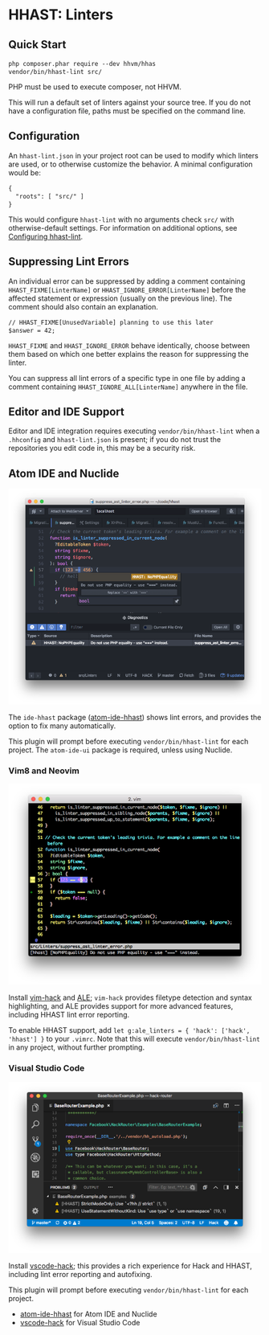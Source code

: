 # HHAST: Linters

## Quick Start

```
php composer.phar require --dev hhvm/hhas
vendor/bin/hhast-lint src/
```

PHP must be used to execute composer, not HHVM.

This will run a default set of linters against your source tree. If you do not have a configuration file, paths must be specified on the command line.

## Configuration

An `hhast-lint.json` in your project root can be used to modify which linters are used, or to otherwise customize the behavior. A minimal configuration would be:

```
{
  "roots": [ "src/" ]
}
```

This would configure `hhast-lint` with no arguments check `src/` with otherwise-default settings. For information on additional options, see [Configuring hhast-lint](./configuring-hhast-lint.md).

## Suppressing Lint Errors

An individual error can be suppressed by adding a comment containing
`HHAST_FIXME[LinterName]` or `HHAST_IGNORE_ERROR[LinterName]` before the
affected statement or expression (usually on the previous line). The comment
should also contain an explanation.

```hack
// HHAST_FIXME[UnusedVariable] planning to use this later
$answer = 42;
```

`HHAST_FIXME` and `HHAST_IGNORE_ERROR` behave identically, choose between them
based on which one better explains the reason for suppressing the linter.

You can suppress all lint errors of a specific type in one file by adding a
comment containing `HHAST_IGNORE_ALL[LinterName]` anywhere in the file.

## Editor and IDE Support

Editor and IDE integration requires executing `vendor/bin/hhast-lint` when a `.hhconfig` and
`hhast-lint.json` is present; if you do not trust the repositories you edit code in, this may be a
security risk.

## Atom IDE and Nuclide

![screenshot of lint errors in Nuclide](linters-nuclide.png)

The `ide-hhast` package ([atom-ide-hhast]) shows lint errors, and provides the
option to fix many automatically.

This plugin will prompt before executing `vendor/bin/hhast-lint` for each project.
The `atom-ide-ui` package is required, unless using Nuclide.

### Vim8 and Neovim

![screenshot of lint errors in Vim8](linters-vim.png)

Install [vim-hack] and [ALE]; `vim-hack` provides filetype detection and syntax highlighting, and ALE
provides support for more advanced features, including HHAST lint error reporting.

To enable HHAST support, add `let g:ale_linters = { 'hack': ['hack', 'hhast'] }` to your `.vimrc`. Note
that this will execute `vendor/bin/hhast-lint` in any project, without further prompting.

### Visual Studio Code

![screenshot of lint errors in VSCode](linters-vscode.png)


Install [vscode-hack]; this provides a rich experience for Hack and HHAST, including lint error reporting
and autofixing.

This plugin will prompt before executing `vendor/bin/hhast-lint` for each project.

- [atom-ide-hhast] for Atom IDE and Nuclide
- [vscode-hack] for Visual Studio Code

[atom-ide-hhast]: https://github.com/hhvm/atom-ide-hhast/
[ALE]: https://github.com/w0rp/ale/
[vim-hack]: https://github.com/hhvm/vim-hack/
[vscode-hack]: https://marketplace.visualstudio.com/items?itemName=pranayagarwal.vscode-hack
